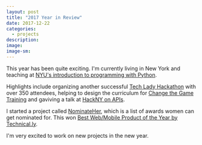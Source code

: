 ```yaml
---
layout: post
title: "2017 Year in Review"
date: 2017-12-22
categories:
  - projects
description: 
image:
image-sm:
---
```

This year has been quite exciting. I'm currently living in New York and teaching at [NYU's introduction to programming with Python](https://www.sps.nyu.edu/professional-pathways/diplomas/technology/introduction-to-programming-with-python.html). 

Highlights include organizing another successful [Tech Lady Hackathon](https://developer.washingtonpost.com/pb/blog/post/2017/10/23/recap-top-women-in-tech-hosted-by-the-washington-post-at-fifth-annual-tech-lady-hackathon/) with over 350 attendees, helping to design the curriculum for [Change the Game Training](http://www.changethegame.io/) and gaviving a talk at [HackNY on APIs](http://hackny.org/2017/10/f2017-recap/).

I started a project called [NominateHer](http://www.nominateher.org), which is a list of awards women can get nominated for. This won [Best Web/Mobile Product of the Year by Technical.ly](https://technical.ly/dc/2017/12/07/heres-winners-2017-technical-ly-dc-awards/).

I'm very excited to work on new projects in the new year. 
